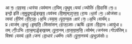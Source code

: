 

  
आ नः॒।प॒व॒स्व॒।धार॑या।पव॑मान।र॒यिम्।पृ॒थुम्।यया॑।ज्योतिः॑।वि॒दासि॑।नः॒॥  
इन्दो॒ इति॑।स॒मु॒द्र॒म्ऽई॒ङ्ख॒य॒।पव॑स्व।वि॒श्व॒म्ऽए॒ज॒य॒।रा॒यः।ध॒र्ता।नः॒।ओज॑सा॥  
त्वया॑।वी॒रेण॑।वी॒र॒ऽवः॒।अ॒भि।स्या॒म॒।पृ॒त॒न्य॒तः।क्षर॑।नः॒।अ॒भि।वार्य॑म्॥  
प्र।वाज॑म्।इन्दुः॑।इ॒ष्य॒ति॒।सिसा॑सन्।वा॒ज॒ऽसाः।ऋषिः॑।व्र॒ता।वि॒दा॒नः।आयु॑धा॥  
तम्।गीः॒ऽभिः।वा॒च॒म्ऽई॒ङ्ख॒यम्।पु॒ना॒नम्।वा॒स॒या॒म॒सि॒।सोम॑म्।जन॑स्य।गोऽप॑तिम्॥  
विश्वः॑।यस्य॑।व्र॒ते।जनः॑।दा॒धार॑।धर्म॑णः।पतेः॑।पु॒ना॒नस्य॑।प्र॒भुऽव॑सोः॥  
